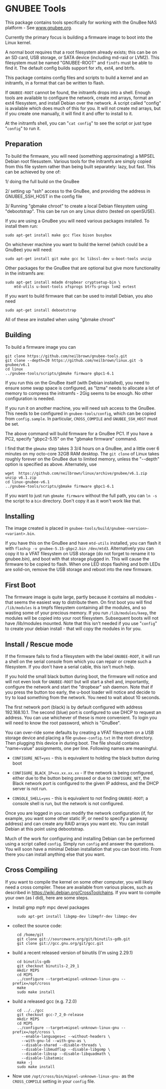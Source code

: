 GNUBEE Tools
============

This package contains tools specifically for working with
the GnuBee NAS platform - See www.gnubee.org.

Currently the primary focus is building a firmware
image to boot into the Linux kernel.

A normal boot requires that a root filesystem already exists;
this can be on an SD card, USB storage, or SATA device (including
md-raid or LVM2).
This filesystem must be named "GNUBEE-ROOT" and `findfs` must be able
to find it.  The default config builds support for xfs, ext4, and btrfs.

This package contains config files and scripts to build a kernel
and an initramfs, in a format that can be written to flash.

If `GNUBEE-ROOT` cannot be found, the initramfs drops into a shell.
Enough tools are available to configure the network, create md arrays,
format an ext4 filesystem, and install Debian over the network.
A script called "config" is available which does much of this for you.
It will not create md arrays, but if you create one manually, it will
find it and offer to install to it.

At the initramfs shell, you can "`cat config`" to see the script or
just type "`config`" to run it.

Preparation
-----------

To build the firmware, you will need (something approximating) a MIPSEL
Debian root filesustem.  Various tools for the initramfs are simply
copied from this file system rather than being built separately: lazy,
but fast.  This can be achieved by one of:

1/ doing the full build on the GnuBee

2/ setting up "ssh" access to the GnuBee, and providing the address in
   GNUBEE_SSH_HOST in the config file

3/ Running "gbmake chroot" to create a local Debian filesystem using
   "debootstrap".  This can be run on any Linux distro (tested on openSUSE).

If you are using a GnuBee you will need various packages installed.  To
install them run:

	sudo apt-get install make gcc flex bison busybox

On whichever machine you want to build the kernel (which could be a
GnuBee) you will need:

	sudo apt-get install git make gcc bc libssl-dev u-boot-tools unzip

Other packages for the GnuBee that are optional but give more functionality
in the initramfs are:

	sudo apt-get install mdadm dropbear cryptsetup-bin \
		mtd-utils u-boot-tools xfsprogs btrfs-progs lvm2 evtest

If you want to build firmware that can be used to install Debian, you
also need

	sudo apt-get install debootstrap

All of these are installed when using "gbmake chroot"

Building
--------

To build a firmware image you can

	git clone https://github.com/neilbrown/gnubee-tools.git
	git clone --depth=20 https://github.com/neilbrown/linux.git -b gnubee/v6.1
	cd linux
	../gnubee-tools/scripts/gbmake firmware gbpc1-6.1

If you run this on the GnuBee itself (with Debian installed), you need
to ensure some swap space is configured, as "lzma" needs to allocate a
lot of memory to compress the initramfs - 2Gig seems to be enough.  No
other configuration is needed.

If you run it on another machine, you will need ssh access to the
GnuBee.  This needs to be configured in `gnubee-tools/config`, which
can be copied from `config.sample`.  In particular, `CROSS_COMPILE`
and `GNUBEE_SSH_HOST` must be set.

The above command will build firmware for a GnuBee PC1.
If you have a PC2, specify "gbpc2-5.15" on the "gbmake firmware" command.

I find that the `gbmake` step takes 3 3/4 hours on a GnuBee, and a
little over 6 minutes on my octo-core 32GB RAM desktop.  The `git
clone` of Linux takes roughly forever on the GnuBee due to limited
memory, unless the "--depth" option is specified as above.
Alternately, use

	wget  https://github.com/neilbrown/linux/archive/gnubee/v6.1.zip
	unzip v6.1.zip
	cd linux-gnubee-v6.1
	../gnubee-tools/scripts/gbmake firmware gbpc1-6.1


If you want to just run `gbmake firmware` without the full path, you
can `ln -s` the script to a `bin` directory.  Don't copy it as it
won't work like that.

Installing
----------

The image created is placed in `gnubee-tools/build/gnubee-<version>-<variant>.bin`.

If you have this on the GnuBee and have `mtd-utils` installed, you can
flash it with `flashcp -v gnubee-5.15-gbpc2.bin /dev/mtd3`.
Alternatively you can copy it to a VFAT filesystem on USB storage (do
not forget to rename it to gnubee.bin), and boot with that storage
plugged in.  This will cause the firmware to be copied to flash.  When
one LED stops flashing and both LEDs are solid-on, remove the USB
storage and reboot into the new firmware.

First Boot
----------

The firmware image is quite large, partly because it contains all
modules - that seems the easiest way to distribute them.  On first
boot you will find `/lib/modules` is a tmpfs filesystem containing all
the modules, and so wasting some of your precious memory.  If you run
`/lib/modules/keep`, the modules will be copied into your root
filesystem.  Subsequent boots will not have /lib/modules mounted.
Note that this isn't needed if you use "`config`" to create your
debian install - that will copy the modules in for you.

Install / Rescue mode
---------------------

If the firmware fails to find a filesystem with the label `GNUBEE-ROOT`,
it will run a shell on the serial console from which you can repair or
create such a filesystem.  If you don't have a serial cable, this
isn't much help.

If you hold the small black button during boot, the firmware will
notice and will not even look for `GNUBEE-ROOT` but will start a shell
and, importantly, configure the network and start the "dropbear" ssh
daemon.  Note that if you press the button too early, the u-boot loader
will notice and decide to try to load something from the network.  You
need to wait about 10 seconds.

The first network port (black) is by default configured with address
192.168.10.1.  The second (blue) port is configured to use DHCP to
request an address.  You can use whichever of these is more
convenient.  To login you will need to know the root password, which is
"GnuBee".

You can over-ride some defaults by creating a VFAT filesystem on a USB
storage device and placing a file `gnubee-config.txt` in the root
directory.  Then plugging this device in during boot.  The file should
contains "name=value" assignments, one per line.  Following names are
meaningful.

- `CONFIGURE_NET=yes` - this is equivalent to holding the black button
   during boot

- `CONFIGURE_BLACK_IP=xx.xx.xx.xx` - If the network is being
  configured, either due to the button being pressed or due to
  `CONFIGURE_NET`, the Black network port is configured to the given
  IP address, and the DHCP server is not run.

- `CONSOLE_SHELL=yes` - this is equivalent to not finding `GNUBEE-ROOT`;
   a console shell is run, but the network is not configured.

Once you are logged in you can modify the network configuration (if,
for example, you want some other static IP, or need to specify a
gateway address) and can create any RAID arrays you want etc.
You can install Debian at this point using debootstrap.

Much of the work for configuring and installing Debian can be
performed using a script called `config`.  Simply run `config` and
answer the questions.  You will soon have a minimal Debian
installation that you can boot into.  From there  you can install
anything else that you want.

Cross Compiling
---------------

If you want to compile the kernel on some other computer, you will
likely need a cross compiler.  These are available from various
places, such as described in  https://wiki.debian.org/CrossToolchains.
If you want to compile your own (as I did), here are some steps.

- Install gmp mpfr mpc devel packages

        sudo apt-get install libgmp-dev libmpfr-dev libmpc-dev

- collect the source code:

        cd /home/git
        git clone git://sourceware.org/git/binutils-gdb.git
        git clone git://gcc.gnu.org/git/gcc.git

- build a recent released version of binutils (I'm using 2.29.1)

        cd binutils-gdb
        git checkout binutils-2_29_1
        mkdir MIPS
        cd MIPS
        ../configure --target=mipsel-unknown-linux-gnu --prefix=/opt/cross
        make
        sudo make install

- build a released gcc (e.g. 7.2.0)

        cd ../../gcc
        git checkout gcc-7_2_0-release
        mkdir MIPS
        cd MIPS
        ../configure --target=mipsel-unknown-linux-gnu --prefix=/opt/cross \
          --enable-languages=c --without-headers \
          --with-gnu-ld --with-gnu-as \
          --disable-shared --disable-threads \
          --disable-libmudflap --disable-libgomp \
          --disable-libssp --disable-libquadmath \
          --disable-libatomic
        make -j
        sudo make install

- Now use `/opt/cross/bin/mipsel-unknown-linux-gnu-` as the
  `CROSS_COMPILE` setting in your `config` file.
